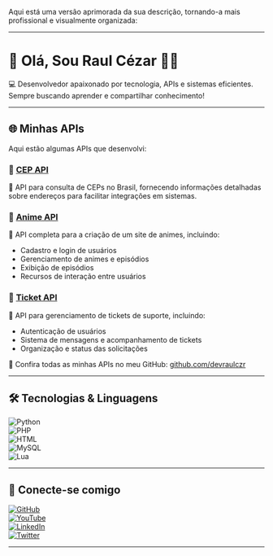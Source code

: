 Aqui está uma versão aprimorada da sua descrição, tornando-a mais profissional e visualmente organizada:  

---

# 🚀 Olá, Sou Raul Cézar 👋🏼  

💻 Desenvolvedor apaixonado por tecnologia, APIs e sistemas eficientes. Sempre buscando aprender e compartilhar conhecimento!  

---

## 🌐 Minhas APIs  

Aqui estão algumas APIs que desenvolvi:  

### 🔹 [CEP API](https://github.com/devraulczr/cep_api)  
📍 API para consulta de CEPs no Brasil, fornecendo informações detalhadas sobre endereços para facilitar integrações em sistemas.  

### 🔹 [Anime API](https://github.com/devraulczr/anime_api)  
🎥 API completa para a criação de um site de animes, incluindo:  
- Cadastro e login de usuários  
- Gerenciamento de animes e episódios  
- Exibição de episódios  
- Recursos de interação entre usuários  

### 🔹 [Ticket API](https://github.com/devraulczr/ticket_api)  
🎫 API para gerenciamento de tickets de suporte, incluindo:  
- Autenticação de usuários  
- Sistema de mensagens e acompanhamento de tickets  
- Organização e status das solicitações  

🔗 Confira todas as minhas APIs no meu GitHub: [github.com/devraulczr](https://github.com/devraulczr/)  

---

## 🛠️ Tecnologias & Linguagens  

![Python](https://img.shields.io/badge/Python-14354C?style=for-the-badge&logo=python&logoColor=white)  
![PHP](https://img.shields.io/badge/PHP-777BB4?style=for-the-badge&logo=php&logoColor=white)  
![HTML](https://img.shields.io/badge/HTML-239120?style=for-the-badge&logo=html5&logoColor=white)  
![MySQL](https://img.shields.io/badge/MySQL-00000F?style=for-the-badge&logo=mysql&logoColor=white)  
![Lua](https://img.shields.io/badge/Lua-2C2D72?style=for-the-badge&logo=lua&logoColor=white)  

---

## 🔗 Conecte-se comigo  

[![GitHub](https://img.shields.io/badge/GitHub-100000?style=for-the-badge&logo=github&logoColor=white)](https://github.com/devraulczr/)  
[![YouTube](https://img.shields.io/badge/YouTube-FF0000?style=for-the-badge&logo=youtube&logoColor=white)](https://youtube.com/)  
[![LinkedIn](https://img.shields.io/badge/LinkedIn-0077B5?style=for-the-badge&logo=linkedin&logoColor=white)](https://linkedin.com/)  
[![Twitter](https://img.shields.io/badge/Twitter-1DA1F2?style=for-the-badge&logo=twitter&logoColor=white)](https://twitter.com/)  

---
